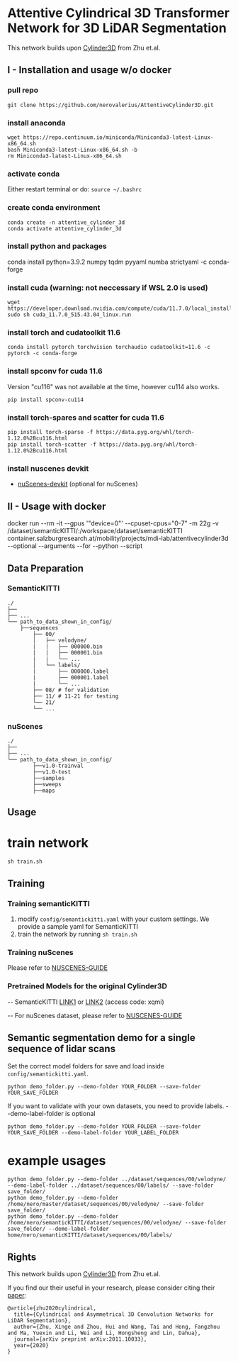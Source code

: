 
# Attentive Cylindrical 3D Transformer Network for 3D LiDAR Segmentation
This network builds upon [Cylinder3D](https://github.com/xinge008/Cylinder3D) from Zhu et.al.

## I - Installation and usage w/o docker

### pull repo
```
git clone https://github.com/nerovalerius/AttentiveCylinder3D.git
```

### install anaconda
```
wget https://repo.continuum.io/miniconda/Miniconda3-latest-Linux-x86_64.sh
bash Miniconda3-latest-Linux-x86_64.sh -b
rm Miniconda3-latest-Linux-x86_64.sh
```

### activate conda
Either restart terminal or do:
```source ~/.bashrc```

### create conda environment
```
conda create -n attentive_cylinder_3d
conda activate attentive_cylinder_3d
```

### install python and packages
conda install python=3.9.2 numpy tqdm pyyaml numba strictyaml -c conda-forge


### install cuda (warning: not neccessary if WSL 2.0 is used)
```
wget https://developer.download.nvidia.com/compute/cuda/11.7.0/local_installers/cuda_11.7.0_515.43.04_linux.run
sudo sh cuda_11.7.0_515.43.04_linux.run
```

### install torch and cudatoolkit 11.6
```
conda install pytorch torchvision torchaudio cudatoolkit=11.6 -c pytorch -c conda-forge
```

### install spconv for cuda 11.6
Version "cu116" was not available at the time, however cu114 also works.
```
pip install spconv-cu114
```

### install torch-spares and scatter for cuda 11.6
```
pip install torch-sparse -f https://data.pyg.org/whl/torch-1.12.0%2Bcu116.html
pip install torch-scatter -f https://data.pyg.org/whl/torch-1.12.0%2Bcu116.html
```

### install nuscenes devkit
- [nuScenes-devkit](https://github.com/nutonomy/nuscenes-devkit) (optional for nuScenes)

## II - Usage with docker
docker run --rm -it --gpus '"device=0"' --cpuset-cpus="0-7" -m 22g -v /dataset/semanticKITTI/:/workspace/dataset/semanticKITTI container.salzburgresearch.at/mobility/projects/mdi-lab/attentivecylinder3d --optional --arguments --for --python --script

## Data Preparation

### SemanticKITTI
```
./
├── 
├── ...
└── path_to_data_shown_in_config/
    ├──sequences
        ├── 00/           
        │   ├── velodyne/	
        |   |	├── 000000.bin
        |   |	├── 000001.bin
        |   |	└── ...
        │   └── labels/ 
        |       ├── 000000.label
        |       ├── 000001.label
        |       └── ...
        ├── 08/ # for validation
        ├── 11/ # 11-21 for testing
        └── 21/
	    └── ...
```

### nuScenes
```
./
├── 
├── ...
└── path_to_data_shown_in_config/
		├──v1.0-trainval
		├──v1.0-test
		├──samples
		├──sweeps
		├──maps

```

## Usage


# train network
```
sh train.sh
```

## Training

### Training semanticKITTI
1. modify ```config/semantickitti.yaml``` with your custom settings. We provide a sample yaml for SemanticKITTI
2. train the network by running ```sh train.sh```

### Training nuScenes
Please refer to [NUSCENES-GUIDE](./NUSCENES-GUIDE.md)

### Pretrained Models for the original Cylinder3D
-- SemanticKITTI [LINK1](https://drive.google.com/file/d/1q4u3LlQXz89LqYW3orXL5oTs_4R2eS8P/view?usp=sharing) or [LINK2](https://pan.baidu.com/s/1c0oIL2QTTcjCo9ZEtvOIvA) (access code: xqmi)

-- For nuScenes dataset, please refer to [NUSCENES-GUIDE](./NUSCENES-GUIDE.md)

## Semantic segmentation demo for a single sequence of lidar scans
Set the correct model folders for save and load inside ```config/semantickitti.yaml```.

```
python demo_folder.py --demo-folder YOUR_FOLDER --save-folder YOUR_SAVE_FOLDER
```
If you want to validate with your own datasets, you need to provide labels.
--demo-label-folder is optional
```
python demo_folder.py --demo-folder YOUR_FOLDER --save-folder YOUR_SAVE_FOLDER --demo-label-folder YOUR_LABEL_FOLDER
```
# example usages

```
python demo_folder.py --demo-folder ../dataset/sequences/00/velodyne/ --demo-label-folder ../dataset/sequences/00/labels/ --save-folder save_folder/ 
python demo_folder.py --demo-folder /home/nero/master/dataset/sequences/00/velodyne/ --save-folder save_folder/
python demo_folder.py --demo-folder /home/nero/semanticKITTI/dataset/sequences/00/velodyne/ --save-folder save_folder/ --demo-label-folder home/nero/semanticKITTI/dataset/sequences/00/labels/
```

## Rights
This network builds upon [Cylinder3D](https://github.com/xinge008/Cylinder3D) from Zhu et.al.

If you find our their useful in your research, please consider citing their [paper](https://arxiv.org/pdf/2011.10033):
```
@article{zhu2020cylindrical,
  title={Cylindrical and Asymmetrical 3D Convolution Networks for LiDAR Segmentation},
  author={Zhu, Xinge and Zhou, Hui and Wang, Tai and Hong, Fangzhou and Ma, Yuexin and Li, Wei and Li, Hongsheng and Lin, Dahua},
  journal={arXiv preprint arXiv:2011.10033},
  year={2020}
}
```
